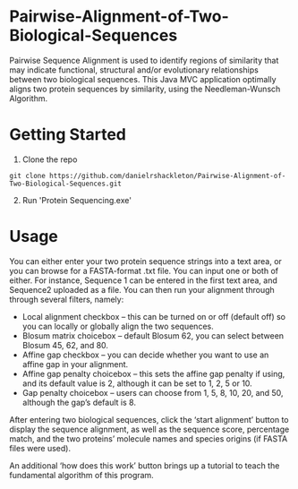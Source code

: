 # Pairwise-Alignment-of-Two-Biological-Sequences
Pairwise Sequence Alignment is used to identify regions of similarity that may indicate functional, structural and/or evolutionary relationships between two biological sequences. This Java MVC application optimally aligns two protein sequences by similarity, using the Needleman-Wunsch Algorithm.

# Getting Started
1. Clone the repo

`git clone https://github.com/danielrshackleton/Pairwise-Alignment-of-Two-Biological-Sequences.git`

2. Run 'Protein Sequencing.exe'

# Usage
You can either enter your two protein sequence strings into a text area, or you can
browse for a FASTA-format .txt file. You can input one or both of either. For instance, Sequence 1 can be entered in the first text
area, and Sequence2 uploaded as a file. You can then run your alignment through through several filters, namely:

- Local alignment checkbox – this can be turned on or off (default off) so you can locally or globally align the two sequences.
- Blosum matrix choicebox – default Blosum 62, you can select between Blosum 45, 62, and 80.
- Affine gap checkbox – you can decide whether you want to use an affine gap in your alignment.
- Affine gap penalty choicebox – this sets the affine gap penalty if using, and its default
value is 2, although it can be set to 1, 2, 5 or 10.
- Gap penalty choicebox – users can choose from 1, 5, 8, 10, 20, and 50, although the
gap’s default is 8.

After entering two biological sequences, click the ‘start alignment’ button  to display the
sequence alignment, as well as the sequence score, percentage match, and the two proteins’
molecule names and species origins (if FASTA files were used).

An additional ‘how does this work’ button brings up a tutorial to teach the fundamental algorithm of
this program.
